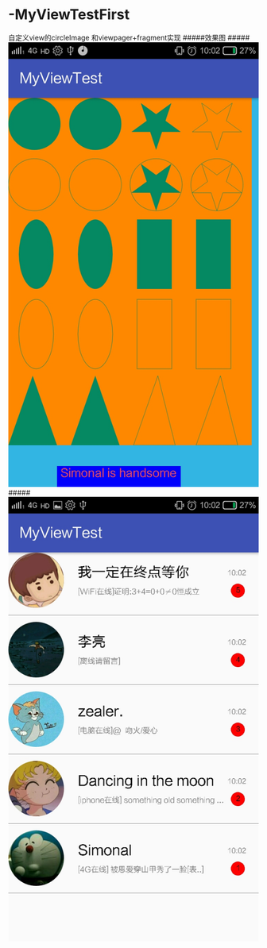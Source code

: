 # -MyViewTestFirst
自定义view的circleImage 和viewpager+fragment实现
#####效果图
#####![image](readMeNeedPicture/first.jpg)
#####![image](readMeNeedPicture/second.jpg)



